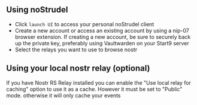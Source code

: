 ## Using noStrudel

- Click `launch UI` to access your personal noStrudel client
- Create a new account or access an existing account by using a nip-07 browser extension. If creating a new account, be sure to securely back up the private key, preferably using Vaultwarden on your Start9 server
- Select the relays you want to use to browse nostr

## Using your local nostr relay (optional)

If you have Nostr RS Relay installed you can enable the "Use local relay for caching" option to use it as a cache.
However it must be set to "Public" mode. otherwise it will only cache your events
